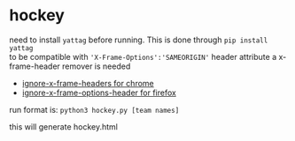 # hockey

need to install `yattag` before running. This is done through `pip install yattag`  
to be compatible with `'X-Frame-Options':'SAMEORIGIN'` header attribute a x-frame-header remover is needed
* [ignore-x-frame-headers for chrome](https://chrome.google.com/webstore/detail/ignore-x-frame-headers/gleekbfjekiniecknbkamfmkohkpodhe)
* [ignore-x-frame-options-header for firefox](https://addons.mozilla.org/en-US/firefox/addon/ignore-x-frame-options-header/)

run format is:
`python3 hockey.py [team names]`

this will generate hockey.html
